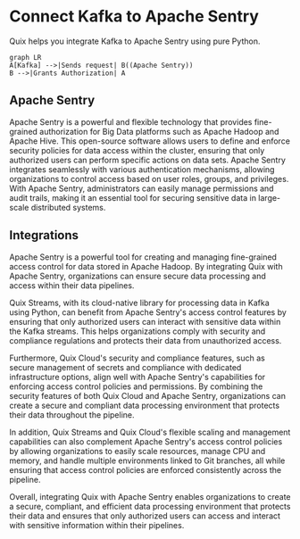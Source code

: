 # Connect Kafka to Apache Sentry

Quix helps you integrate Kafka to Apache Sentry using pure Python.

```mermaid
graph LR
A[Kafka] -->|Sends request| B((Apache Sentry))
B -->|Grants Authorization| A
```

## Apache Sentry

Apache Sentry is a powerful and flexible technology that provides fine-grained authorization for Big Data platforms such as Apache Hadoop and Apache Hive. This open-source software allows users to define and enforce security policies for data access within the cluster, ensuring that only authorized users can perform specific actions on data sets. Apache Sentry integrates seamlessly with various authentication mechanisms, allowing organizations to control access based on user roles, groups, and privileges. With Apache Sentry, administrators can easily manage permissions and audit trails, making it an essential tool for securing sensitive data in large-scale distributed systems.

## Integrations

Apache Sentry is a powerful tool for creating and managing fine-grained access control for data stored in Apache Hadoop. By integrating Quix with Apache Sentry, organizations can ensure secure data processing and access within their data pipelines.

Quix Streams, with its cloud-native library for processing data in Kafka using Python, can benefit from Apache Sentry's access control features by ensuring that only authorized users can interact with sensitive data within the Kafka streams. This helps organizations comply with security and compliance regulations and protects their data from unauthorized access.

Furthermore, Quix Cloud's security and compliance features, such as secure management of secrets and compliance with dedicated infrastructure options, align well with Apache Sentry's capabilities for enforcing access control policies and permissions. By combining the security features of both Quix Cloud and Apache Sentry, organizations can create a secure and compliant data processing environment that protects their data throughout the pipeline.

In addition, Quix Streams and Quix Cloud's flexible scaling and management capabilities can also complement Apache Sentry's access control policies by allowing organizations to easily scale resources, manage CPU and memory, and handle multiple environments linked to Git branches, all while ensuring that access control policies are enforced consistently across the pipeline.

Overall, integrating Quix with Apache Sentry enables organizations to create a secure, compliant, and efficient data processing environment that protects their data and ensures that only authorized users can access and interact with sensitive information within their pipelines.

